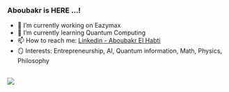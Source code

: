 ### Aboubakr is HERE ...!

- 🔭 I’m currently working on Eazymax
- 🌱 I’m currently learning Quantum Computing
- 📫 How to reach me: [Linkedin - Aboubakr El Habti](https://www.linkedin.com/in/aboubakr-el-habti-117b17218/)
- 🪞 Interests: Entrepreneurship, AI, Quantum information, Math, Physics, Philosophy

<br>
<img src="https://github-readme-stats.vercel.app/api?username=vazimax&&show_icons=true&title_color=black&icon_color=black&text_color=black&bg_color=white">
